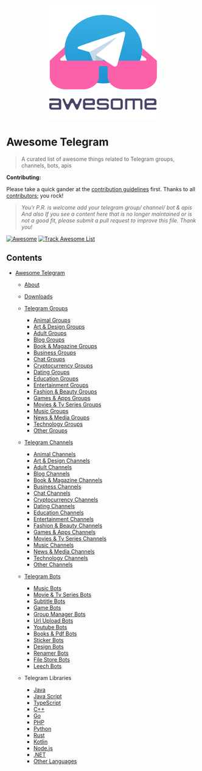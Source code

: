 <p align="center">
  <img width="300" src="./assets/logo.svg" alt="logo of kalanakt/awesome-telegram repository">
</p>

# Awesome Telegram
> A curated list of awesome things related to Telegram groups, channels, bots, apis

**Contributing:**

Please take a quick gander at the [contribution guidelines](https://github.com/kalanakt/awesome-telegram/blob/master/CONTRIBUTING.md) first. Thanks to all [contributors](https://github.com/kalanakt/awesome-telegram/graphs/contributors); you rock!

> _You'r P.R. is welcome add your telegram group/ channel/ bot & apis And also If you see a content here that is no longer maintained or is not a good fit, please submit a pull request to improve this file. Thank you!_

[![Awesome](https://cdn.rawgit.com/sindresorhus/awesome/d7305f38d29fed78fa85652e3a63e154dd8e8829/media/badge.svg)](https://github.com/sindresorhus/awesome)
[![Track Awesome List](https://www.trackawesomelist.com/badge.svg)](https://www.trackawesomelist.com/kalanakt/awesome-telegram/)

## Contents

- [Awesome Telegram](#awesome-telegram)

  - [About](#about)
  
  - [Downloads](#downloads)
  
  - [Telegram Groups](#telegram-groups)
    - [Animal Groups](#animal-groups)
    - [Art & Design Groups](#art-&-design-groups)
    - [Adult Groups](#adult-groups)
    - [Blog Groups](#blog-groups)
    - [Book & Magazine Groups](#book-&-magazine-groups)
    - [Business Groups](#business-groups)
    - [Chat Groups](#chat-groups)
    - [Cryptocurrency Groups](#cryptocurrency-groups)
    - [Dating Groups](#dating=groups)
    - [Education Groups](#education-groups)
    - [Entertainment Groups](#entertainment-groups)
    - [Fashion & Beauty Groups](#fashion-&-beauty-groups)
    - [Games & Apps Groups](#games-&-apps-groups)
    - [Movies & Tv Series Groups](#movies-&-tv-series-groups)
    - [Music Groups](#music-groups)
    - [News & Media Groups](#news-&-media-groups)
    - [Technology Groups](#technology-groups)
    - [Other Groups](#other-groups)
  
  - [Telegram Channels](#telegram-channels)
    - [Animal Channels](#animal-channels)
    - [Art & Design Channels](#art-&-design-channels)
    - [Adult Channels](#adult-channels)
    - [Blog Channels](#blog-channels)
    - [Book & Magazine Channels](#book-&-magazine-channels)
    - [Business Channels](#business-channels)
    - [Chat Channels](#chat-channels)
    - [Cryptocurrency Channels](#cryptocurrency-channels)
    - [Dating Channels](#dating=channels)
    - [Education Channels](#education-channels)
    - [Entertainment Channels](#entertainment-channels)
    - [Fashion & Beauty Channels](#fashion-&-beauty-channels)
    - [Games & Apps Channels](#games-&-apps-channels)
    - [Movies & Tv Series Channels](#movies-&-tv-series-channels)
    - [Music Channels](#music-channels)
    - [News & Media Channels](#news-&-media-channels)
    - [Technology Channels](#technology-channels)
    - [Other Channels](#other-channels)
    
  - [Telegram Bots](#telegram-bots)
    - [Music Bots](#music-bots)
    - [Movie & Tv Series Bots](#movie-&-tv-series-bots)
    - [Subtitle Bots](#subtitle-bots)
    - [Game Bots](#game-bots)
    - [Group Manager Bots](#group-manager-bots)
    - [Url Upload Bots](#url-upload-bots)
    - [Youtube Bots](#youtibe-bots)
    - [Books & Pdf Bots](#books-&-pdf-bots)
    - [Sticker Bots](#sticker-bots)
    - [Design Bots](#design-bots)
    - [Renamer Bots](#renamer-bots)
    - [File Store Bots](#file-store-bots)
    - [Leech Bots](#leech-bots)
 
  - Telegram Libraries
    - [Java](#java)
    - [Java Script](#java-script)
    - [TypeScript](#typeScript)
    - [C++](#c++)
    - [Go](#go)
    - [PHP](#php)
    - [Python](#python)
    - [Rust](#rust)
    - [Kotlin](#kotlin)
    - [Node.js](#node.js)
    - [.NET](#.net)
    - [Other Languages](#other-languages)
